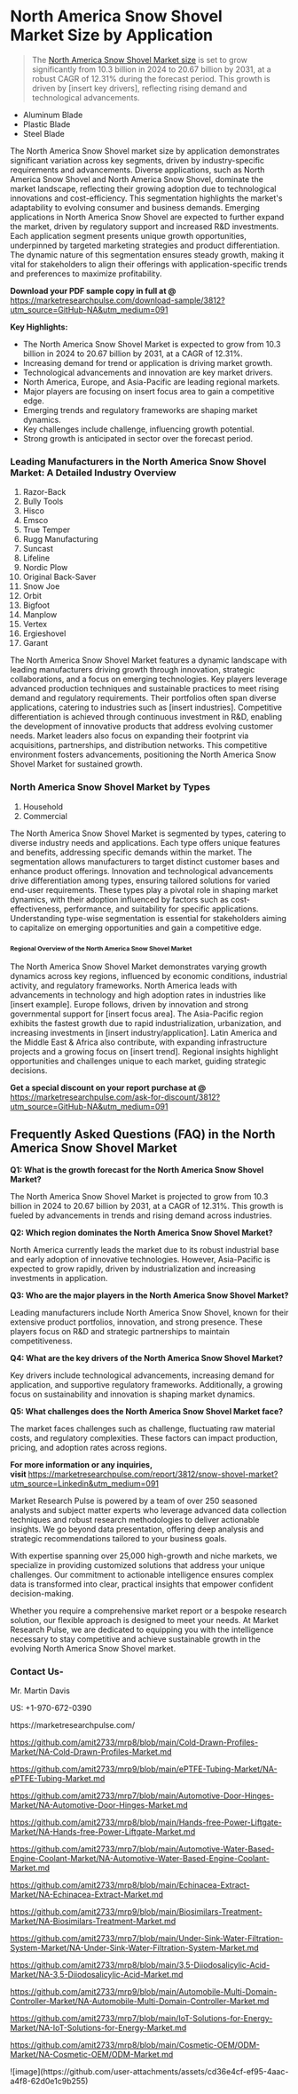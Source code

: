 <h1>North America Snow Shovel Market&nbsp;Size by Application</h1><blockquote><p>The <a href="https://marketresearchpulse.com/download-sample/3812?utm_source=GitHub-NA&amp;utm_medium=091">North America Snow Shovel Market size</a> is set to grow significantly from 10.3 billion in 2024 to 20.67 billion by 2031, at a robust CAGR of 12.31% during the forecast period. This growth is driven by [insert key drivers], reflecting rising demand and technological advancements.</p></blockquote><ul><li>Aluminum Blade <li> Plastic Blade <li> Steel Blade</li></ul><p>The North America Snow Shovel market size by application demonstrates significant variation across key segments, driven by industry-specific requirements and advancements. Diverse applications, such as North America Snow Shovel and North America Snow Shovel, dominate the market landscape, reflecting their growing adoption due to technological innovations and cost-efficiency. This segmentation highlights the market's adaptability to evolving consumer and business demands. Emerging applications in North America Snow Shovel are expected to further expand the market, driven by regulatory support and increased R&D investments. Each application segment presents unique growth opportunities, underpinned by targeted marketing strategies and product differentiation. The dynamic nature of this segmentation ensures steady growth, making it vital for stakeholders to align their offerings with application-specific trends and preferences to maximize profitability.</p><p><strong>Download your PDF sample copy in full at @ </strong><a href="https://marketresearchpulse.com/download-sample/3812?utm_source=GitHub-NA&amp;utm_medium=091">https://marketresearchpulse.com/download-sample/3812?utm_source=GitHub-NA&amp;utm_medium=091</a></p><p><strong>Key Highlights: </strong></p><ul><li>The North America Snow Shovel Market is expected to grow from 10.3 billion in 2024 to 20.67 billion by 2031, at a CAGR of 12.31%.</li><li>Increasing demand for trend or application is driving market growth.</li><li>Technological advancements and innovation are key market drivers.</li><li>North America, Europe, and Asia-Pacific are leading regional markets.</li><li>Major players are focusing on insert focus area to gain a competitive edge.</li><li>Emerging trends and regulatory frameworks are shaping market dynamics.</li><li>Key challenges include challenge, influencing growth potential.</li><li>Strong growth is anticipated in sector over the forecast period.</li></ul><h3>Leading Manufacturers in the North America Snow Shovel Market: A Detailed Industry Overview</h3><ol><li>Razor-Back</li><li>Bully Tools</li><li>Hisco</li><li>Emsco</li><li>True Temper</li><li>Rugg Manufacturing</li><li>Suncast</li><li>Lifeline</li><li>Nordic Plow</li><li>Original Back-Saver</li><li>Snow Joe</li><li>Orbit</li><li>Bigfoot</li><li>Manplow</li><li>Vertex</li><li>Ergieshovel</li><li>Garant</li></ol><div class="flex max-w-full flex-col flex-grow"><div class="min-h-8 text-message flex w-full flex-col items-end gap-2 whitespace-normal break-words [.text-message+&amp;]:mt-5" dir="auto" data-message-author-role="assistant" data-message-id="fd8432e4-4910-450d-b182-61b7bfb0a01f" data-message-model-slug="gpt-4o"><div class="flex w-full flex-col gap-1 empty:hidden first:pt-[3px]"><div class="markdown prose w-full break-words dark:prose-invert light"><p>The North America Snow Shovel Market features a dynamic landscape with leading manufacturers driving growth through innovation, strategic collaborations, and a focus on emerging technologies. Key players leverage advanced production techniques and sustainable practices to meet rising demand and regulatory requirements. Their portfolios often span diverse applications, catering to industries such as [insert industries]. Competitive differentiation is achieved through continuous investment in R&amp;D, enabling the development of innovative products that address evolving customer needs. Market leaders also focus on expanding their footprint via acquisitions, partnerships, and distribution networks. This competitive environment fosters advancements, positioning the North America Snow Shovel Market for sustained growth.</p></div></div></div></div><h3>North America Snow Shovel Market by Types</h3><ol><li>Household <li> Commercial</li></ol><div class="flex max-w-full flex-col flex-grow"><div class="min-h-8 text-message flex w-full flex-col items-end gap-2 whitespace-normal break-words [.text-message+&amp;]:mt-5" dir="auto" data-message-author-role="assistant" data-message-id="084470be-0bb7-4664-bddf-5156b4f41249" data-message-model-slug="gpt-4o-mini"><div class="flex w-full flex-col gap-1 empty:hidden first:pt-[3px]"><div class="markdown prose w-full break-words dark:prose-invert light"><p>The North America Snow Shovel Market is segmented by types, catering to diverse industry needs and applications. Each type offers unique features and benefits, addressing specific demands within the market. The segmentation allows manufacturers to target distinct customer bases and enhance product offerings. Innovation and technological advancements drive differentiation among types, ensuring tailored solutions for varied end-user requirements. These types play a pivotal role in shaping market dynamics, with their adoption influenced by factors such as cost-effectiveness, performance, and suitability for specific applications. Understanding type-wise segmentation is essential for stakeholders aiming to capitalize on emerging opportunities and gain a competitive edge.</p></div></div></div></div><h3><span style="font-size: 11px;">Regional Overview of the North America Snow Shovel Market</span></h3><div class="flex max-w-full flex-col flex-grow"><div class="min-h-8 text-message flex w-full flex-col items-end gap-2 whitespace-normal break-words [.text-message+&amp;]:mt-5" dir="auto" data-message-author-role="assistant" data-message-id="e9038762-ce64-4e30-91c9-9bd413514231" data-message-model-slug="gpt-4o-mini"><div class="flex w-full flex-col gap-1 empty:hidden first:pt-[3px]"><div class="markdown prose w-full break-words dark:prose-invert light"><p>The North America Snow Shovel Market demonstrates varying growth dynamics across key regions, influenced by economic conditions, industrial activity, and regulatory frameworks. North America leads with advancements in technology and high adoption rates in industries like [insert example]. Europe follows, driven by innovation and strong governmental support for [insert focus area]. The Asia-Pacific region exhibits the fastest growth due to rapid industrialization, urbanization, and increasing investments in [insert industry/application]. Latin America and the Middle East &amp; Africa also contribute, with expanding infrastructure projects and a growing focus on [insert trend]. Regional insights highlight opportunities and challenges unique to each market, guiding strategic decisions.</p></div></div></div></div><p><strong>Get a special discount on your report purchase at @ </strong><a href="https://marketresearchpulse.com/ask-for-discount/3812?utm_source=GitHub-NA&amp;utm_medium=091">https://marketresearchpulse.com/ask-for-discount/3812?utm_source=GitHub-NA&amp;utm_medium=091</a></p><h2>Frequently Asked Questions (FAQ) in the North America Snow Shovel Market</h2><p><strong>Q1: What is the growth forecast for the North America Snow Shovel Market?</strong></p><p>The North America Snow Shovel Market is projected to grow from 10.3 billion in 2024 to 20.67 billion by 2031, at a CAGR of 12.31%. This growth is fueled by advancements in trends and rising demand across industries.</p><p><strong>Q2: Which region dominates the North America Snow Shovel Market?</strong></p><p>North America currently leads the market due to its robust industrial base and early adoption of innovative technologies. However, Asia-Pacific is expected to grow rapidly, driven by industrialization and increasing investments in application.</p><p><strong>Q3: Who are the major players in the North America Snow Shovel Market?</strong></p><p>Leading manufacturers include North America Snow Shovel, known for their extensive product portfolios, innovation, and strong presence. These players focus on R&amp;D and strategic partnerships to maintain competitiveness.</p><p><strong>Q4: What are the key drivers of the North America Snow Shovel Market?</strong></p><p>Key drivers include technological advancements, increasing demand for application, and supportive regulatory frameworks. Additionally, a growing focus on sustainability and innovation is shaping market dynamics.</p><p><strong>Q5: What challenges does the North America Snow Shovel Market face?</strong></p><p>The market faces challenges such as challenge, fluctuating raw material costs, and regulatory complexities. These factors can impact production, pricing, and adoption rates across regions.</p><p><strong>For more information or any inquiries, visit&nbsp;</strong><a href="https://marketresearchpulse.com/report/3812/snow-shovel-market?utm_source=Linkedin&utm_medium=091">https://marketresearchpulse.com/report/3812/snow-shovel-market?utm_source=Linkedin&utm_medium=091</a></p><p>Market Research Pulse is powered by a team of over 250 seasoned analysts and subject matter experts who leverage advanced data collection techniques and robust research methodologies to deliver actionable insights. We go beyond data presentation, offering deep analysis and strategic recommendations tailored to your business goals.</p><p>With expertise spanning over 25,000 high-growth and niche markets, we specialize in providing customized solutions that address your unique challenges. Our commitment to actionable intelligence ensures complex data is transformed into clear, practical insights that empower confident decision-making.</p><p>Whether you require a comprehensive market report or a bespoke research solution, our flexible approach is designed to meet your needs. At Market Research Pulse, we are dedicated to equipping you with the intelligence necessary to stay competitive and achieve sustainable growth in the evolving North America Snow Shovel market.</p><h3><strong>Contact Us-</strong></h3><p>Mr. Martin Davis</p><p>US: +1-970-672-0390</p><p>https://marketresearchpulse.com/</p><p><a href="https://github.com/amit2733/mrp8/blob/main/Cold-Drawn-Profiles-Market/NA-Cold-Drawn-Profiles-Market.md">https://github.com/amit2733/mrp8/blob/main/Cold-Drawn-Profiles-Market/NA-Cold-Drawn-Profiles-Market.md</a></p><p><a href="https://github.com/amit2733/mrp9/blob/main/ePTFE-Tubing-Market/NA-ePTFE-Tubing-Market.md">https://github.com/amit2733/mrp9/blob/main/ePTFE-Tubing-Market/NA-ePTFE-Tubing-Market.md</a></p><p><a href="https://github.com/amit2733/mrp7/blob/main/Automotive-Door-Hinges-Market/NA-Automotive-Door-Hinges-Market.md">https://github.com/amit2733/mrp7/blob/main/Automotive-Door-Hinges-Market/NA-Automotive-Door-Hinges-Market.md</a></p><p><a href="https://github.com/amit2733/mrp8/blob/main/Hands-free-Power-Liftgate-Market/NA-Hands-free-Power-Liftgate-Market.md">https://github.com/amit2733/mrp8/blob/main/Hands-free-Power-Liftgate-Market/NA-Hands-free-Power-Liftgate-Market.md</a></p><p><a href="https://github.com/amit2733/mrp7/blob/main/Automotive-Water-Based-Engine-Coolant-Market/NA-Automotive-Water-Based-Engine-Coolant-Market.md">https://github.com/amit2733/mrp7/blob/main/Automotive-Water-Based-Engine-Coolant-Market/NA-Automotive-Water-Based-Engine-Coolant-Market.md</a></p><p><a href="https://github.com/amit2733/mrp8/blob/main/Echinacea-Extract-Market/NA-Echinacea-Extract-Market.md">https://github.com/amit2733/mrp8/blob/main/Echinacea-Extract-Market/NA-Echinacea-Extract-Market.md</a></p><p><a href="https://github.com/amit2733/mrp9/blob/main/Biosimilars-Treatment-Market/NA-Biosimilars-Treatment-Market.md">https://github.com/amit2733/mrp9/blob/main/Biosimilars-Treatment-Market/NA-Biosimilars-Treatment-Market.md</a></p><p><a href="https://github.com/amit2733/mrp7/blob/main/Under-Sink-Water-Filtration-System-Market/NA-Under-Sink-Water-Filtration-System-Market.md">https://github.com/amit2733/mrp7/blob/main/Under-Sink-Water-Filtration-System-Market/NA-Under-Sink-Water-Filtration-System-Market.md</a></p><p><a href="https://github.com/amit2733/mrp8/blob/main/3,5-Diiodosalicylic-Acid-Market/NA-3,5-Diiodosalicylic-Acid-Market.md">https://github.com/amit2733/mrp8/blob/main/3,5-Diiodosalicylic-Acid-Market/NA-3,5-Diiodosalicylic-Acid-Market.md</a></p><p><a href="https://github.com/amit2733/mrp9/blob/main/Automobile-Multi-Domain-Controller-Market/NA-Automobile-Multi-Domain-Controller-Market.md">https://github.com/amit2733/mrp9/blob/main/Automobile-Multi-Domain-Controller-Market/NA-Automobile-Multi-Domain-Controller-Market.md</a></p><p><a href="https://github.com/amit2733/mrp7/blob/main/IoT-Solutions-for-Energy-Market/NA-IoT-Solutions-for-Energy-Market.md">https://github.com/amit2733/mrp7/blob/main/IoT-Solutions-for-Energy-Market/NA-IoT-Solutions-for-Energy-Market.md</a></p><p><a href="https://github.com/amit2733/mrp8/blob/main/Cosmetic-OEM/ODM-Market/NA-Cosmetic-OEM/ODM-Market.md">https://github.com/amit2733/mrp8/blob/main/Cosmetic-OEM/ODM-Market/NA-Cosmetic-OEM/ODM-Market.md</a></p>
![image](https://github.com/user-attachments/assets/cd36e4cf-ef95-4aac-a4f8-62d0e1c9b255)
